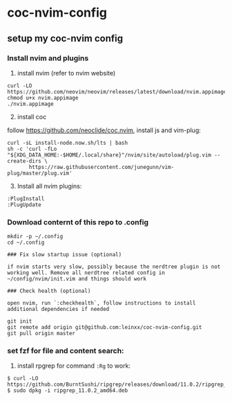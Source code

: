 # coc-nvim-config
## setup my coc-nvim config

### Install nvim and plugins

1. install nvim (refer to nvim website)

```
curl -LO https://github.com/neovim/neovim/releases/latest/download/nvim.appimage
chmod u+x nvim.appimage
./nvim.appimage
```

2. install coc

follow https://github.com/neoclide/coc.nvim, install js and vim-plug:

```
curl -sL install-node.now.sh/lts | bash
sh -c 'curl -fLo "${XDG_DATA_HOME:-$HOME/.local/share}"/nvim/site/autoload/plug.vim --create-dirs \
       https://raw.githubusercontent.com/junegunn/vim-plug/master/plug.vim'
 ```

3. Install all nvim plugins:

```
:PlugInstall
:PlugUpdate
```

### Download conternt of this repo to .config

```
mkdir -p ~/.config
cd ~/.config

### Fix slow startup issue (optional)

if nvim starts very slow, possibly because the nerdtree plugin is not working well. Remove all nerdtree related config in ~/config/nvim/init.vim and things should work

### Check health (optional)

open nvim, run `:checkhealth`, follow instructions to install additional dependencies if needed

git init
git remote add origin git@github.com:leinxx/coc-nvim-config.git
git pull origin master
```

### set fzf for file and content search:

1. install rpgrep for command `:Rg` to work:

```
$ curl -LO https://github.com/BurntSushi/ripgrep/releases/download/11.0.2/ripgrep_11.0.2_amd64.deb
$ sudo dpkg -i ripgrep_11.0.2_amd64.deb
```


